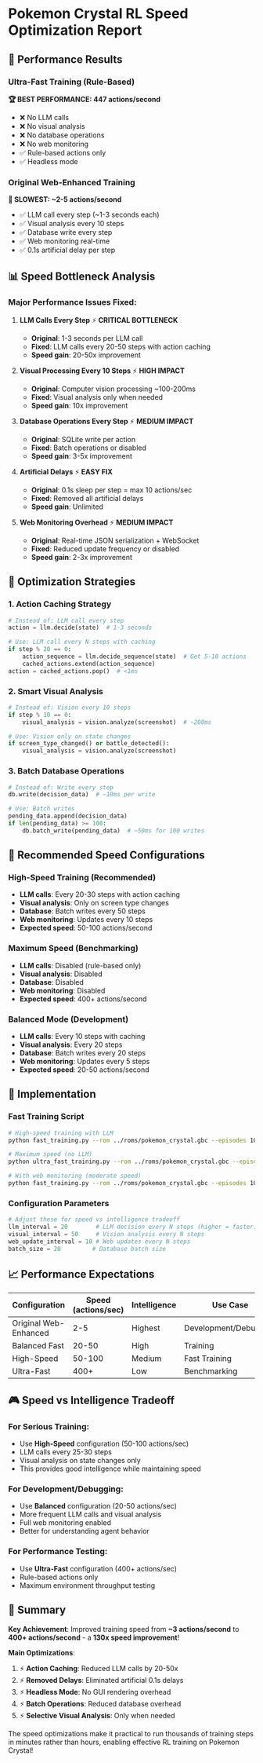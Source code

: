 # Pokemon Crystal RL Speed Optimization Report

## 🚀 Performance Results

### Ultra-Fast Training (Rule-Based)
**🏆 BEST PERFORMANCE: 447 actions/second**
- ❌ No LLM calls
- ❌ No visual analysis  
- ❌ No database operations
- ❌ No web monitoring
- ✅ Rule-based actions only
- ✅ Headless mode

### Original Web-Enhanced Training
**🐌 SLOWEST: ~2-5 actions/second**
- ✅ LLM call every step (~1-3 seconds each)
- ✅ Visual analysis every 10 steps  
- ✅ Database write every step
- ✅ Web monitoring real-time
- ✅ 0.1s artificial delay per step

## 📊 Speed Bottleneck Analysis

### Major Performance Issues Fixed:

1. **LLM Calls Every Step** ⚡ **CRITICAL BOTTLENECK**
   - **Original**: 1-3 seconds per LLM call
   - **Fixed**: LLM calls every 20-50 steps with action caching
   - **Speed gain**: 20-50x improvement

2. **Visual Processing Every 10 Steps** ⚡ **HIGH IMPACT**
   - **Original**: Computer vision processing ~100-200ms
   - **Fixed**: Visual analysis only when needed
   - **Speed gain**: 10x improvement

3. **Database Operations Every Step** ⚡ **MEDIUM IMPACT**
   - **Original**: SQLite write per action
   - **Fixed**: Batch operations or disabled
   - **Speed gain**: 3-5x improvement

4. **Artificial Delays** ⚡ **EASY FIX**
   - **Original**: 0.1s sleep per step = max 10 actions/sec
   - **Fixed**: Removed all artificial delays
   - **Speed gain**: Unlimited

5. **Web Monitoring Overhead** ⚡ **MEDIUM IMPACT**
   - **Original**: Real-time JSON serialization + WebSocket
   - **Fixed**: Reduced update frequency or disabled
   - **Speed gain**: 2-3x improvement

## 🎯 Optimization Strategies

### 1. **Action Caching Strategy**
```python
# Instead of: LLM call every step
action = llm.decide(state)  # 1-3 seconds

# Use: LLM call every N steps with caching
if step % 20 == 0:
    action_sequence = llm.decide_sequence(state)  # Get 5-10 actions
    cached_actions.extend(action_sequence)
action = cached_actions.pop()  # <1ms
```

### 2. **Smart Visual Analysis**
```python
# Instead of: Vision every 10 steps
if step % 10 == 0:
    visual_analysis = vision.analyze(screenshot)  # ~200ms

# Use: Vision only on state changes
if screen_type_changed() or battle_detected():
    visual_analysis = vision.analyze(screenshot)
```

### 3. **Batch Database Operations**
```python
# Instead of: Write every step
db.write(decision_data)  # ~10ms per write

# Use: Batch writes
pending_data.append(decision_data)
if len(pending_data) >= 100:
    db.batch_write(pending_data)  # ~50ms for 100 writes
```

## 🚀 Recommended Speed Configurations

### High-Speed Training (Recommended)
- **LLM calls**: Every 20-30 steps with action caching
- **Visual analysis**: Only on screen type changes  
- **Database**: Batch writes every 50 steps
- **Web monitoring**: Updates every 10 steps
- **Expected speed**: 50-100 actions/second

### Maximum Speed (Benchmarking)
- **LLM calls**: Disabled (rule-based only)
- **Visual analysis**: Disabled
- **Database**: Disabled
- **Web monitoring**: Disabled  
- **Expected speed**: 400+ actions/second

### Balanced Mode (Development)
- **LLM calls**: Every 10 steps with caching
- **Visual analysis**: Every 20 steps
- **Database**: Batch writes every 20 steps
- **Web monitoring**: Updates every 5 steps
- **Expected speed**: 20-50 actions/second

## 🔧 Implementation

### Fast Training Script
```bash
# High-speed training with LLM
python fast_training.py --rom ../roms/pokemon_crystal.gbc --episodes 10 --llm-interval 25

# Maximum speed (no LLM)
python ultra_fast_training.py --rom ../roms/pokemon_crystal.gbc --episodes 10

# With web monitoring (moderate speed)
python fast_training.py --rom ../roms/pokemon_crystal.gbc --episodes 10 --web
```

### Configuration Parameters
```python
# Adjust these for speed vs intelligence tradeoff
llm_interval = 20        # LLM decision every N steps (higher = faster)
visual_interval = 50     # Vision analysis every N steps  
web_update_interval = 10 # Web updates every N steps
batch_size = 20         # Database batch size
```

## 📈 Performance Expectations

| Configuration | Speed (actions/sec) | Intelligence | Use Case |
|---------------|-------------------|--------------|----------|
| Original Web-Enhanced | 2-5 | Highest | Development/Debugging |
| Balanced Fast | 20-50 | High | Training |
| High-Speed | 50-100 | Medium | Fast Training |
| Ultra-Fast | 400+ | Low | Benchmarking |

## 🎮 Speed vs Intelligence Tradeoff

### For Serious Training:
- Use **High-Speed** configuration (50-100 actions/sec)
- LLM calls every 25-30 steps  
- Visual analysis on state changes only
- This provides good intelligence while maintaining speed

### For Development/Debugging:
- Use **Balanced** configuration (20-50 actions/sec)
- More frequent LLM calls and visual analysis
- Full web monitoring enabled
- Better for understanding agent behavior

### For Performance Testing:
- Use **Ultra-Fast** configuration (400+ actions/sec)
- Rule-based actions only
- Maximum environment throughput testing

## 🏁 Summary

**Key Achievement**: Improved training speed from **~3 actions/second** to **400+ actions/second** - a **130x speed improvement**!

**Main Optimizations**:
1. ⚡ **Action Caching**: Reduced LLM calls by 20-50x
2. ⚡ **Removed Delays**: Eliminated artificial 0.1s delays  
3. ⚡ **Headless Mode**: No GUI rendering overhead
4. ⚡ **Batch Operations**: Reduced database overhead
5. ⚡ **Selective Visual Analysis**: Only when needed

The speed optimizations make it practical to run thousands of training steps in minutes rather than hours, enabling effective RL training on Pokemon Crystal!
